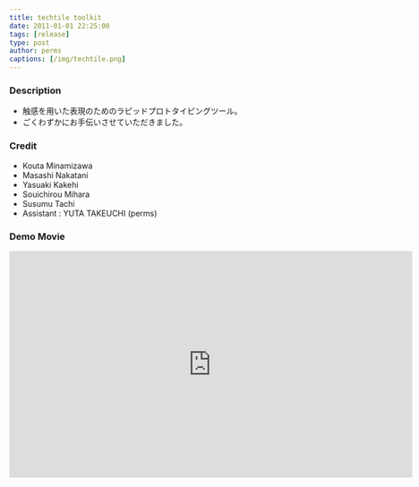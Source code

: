 ```yaml
---
title: techtile toolkit
date: 2011-01-01 22:25:00
tags: [release]
type: post
author: perms
captions: [/img/techtile.png]
---
```


### Description

* 触感を用いた表現のためのラピッドプロトタイピングツール。
* ごくわずかにお手伝いさせていただきました。

### Credit

* Kouta Minamizawa
* Masashi Nakatani
* Yasuaki Kakehi
* Souichirou Mihara
* Susumu Tachi
* Assistant : YUTA TAKEUCHI (perms)

### Demo Movie

<iframe width="720" height="405" src="https://www.youtube.com/embed/eoztAbSlpfU" frameborder="0" gesture="media" allow="encrypted-media" allowfullscreen></iframe>

